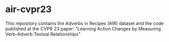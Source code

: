 # air-cvpr23
This repository contains the Adverbs in Recipes (AIR) dataset and the code published at the CVPR 23 paper: "Learning Action Changes by Measuring Verb-Adverb Textual Relationships"
